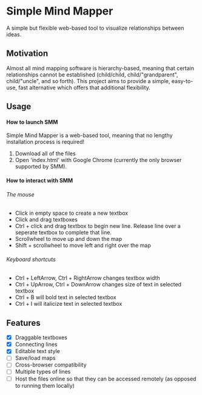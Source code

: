 # Simple Mind Mapper
A simple but flexible web-based tool to visualize relationships between ideas.

## Motivation
Almost all mind mapping software is hierarchy-based, meaning that certain relationships cannot be established (child/child, child/"grandparent", child/"uncle", and so forth). This project aims to provide a simple, easy-to-use, fast alternative which offers that additional flexibility.


## Usage
#### How to launch SMM
Simple Mind Mapper is a web-based tool, meaning that no lengthy installation process is required!
1. Download all of the files
2. Open 'index.html' with Google Chrome (currently the only browser supported by SMM).

#### How to interact with SMM
###### The mouse
- Click in empty space to create a new textbox
- Click and drag textboxes
- Ctrl + click and drag textbox to begin new line. Release line over a seperate textbox to complete that line.
- Scrollwheel to move up and down the map
- Shift + scrollwheel to move left and right over the map

###### Keyboard shortcuts
- Ctrl + LeftArrow, Ctrl + RightArrow changes textbox width
- Ctrl + UpArrow, Ctrl + DownArrow changes size of text in selected textbox
- Ctrl + B will bold text in selected textbox
- Ctrl + I will italicize text in selected textbox

## Features
- [x] Draggable textboxes
- [x] Connecting lines
- [x] Editable text style
- [ ] Save/load maps
- [ ] Cross-browser compatibility
- [ ] Multiple types of lines
- [ ] Host the files online so that they can be accessed remotely (as opposed to running them locally)
